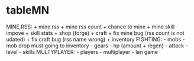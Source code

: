 # tableMN
MINE,RSS:
	+ mine rss
	+ mine rss count
	+ chance to mine
	+ mine skill impove
	+ skill stats
	+ shop (forge)
	+ craft
	+ fix mine bug (rss count is not udated)
	+ fix craft bug (rss name wrong)
	+ inventory
FIGHTING:
	- mobs
	- mob drop must going to inventory
	- gears
	- hp (amount + regen)
	- attack
	- level
	- skills
MULTYPLAYER:
	- players
	- multiplayer 
	- lan game